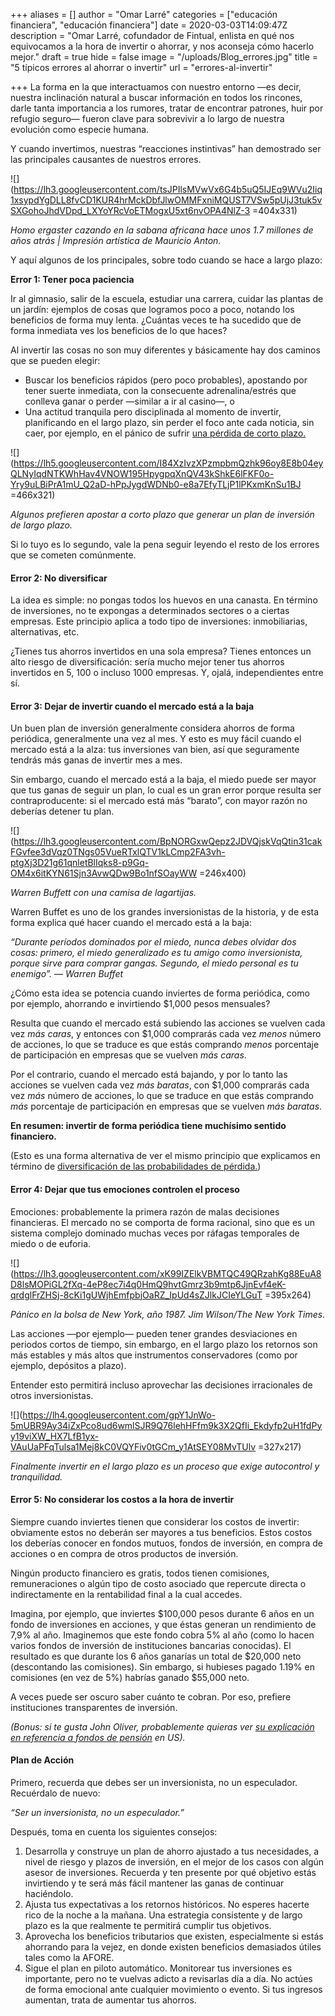 +++
aliases = []
author = "Omar Larré"
categories = ["educación financiera", "educación financiera"]
date = 2020-03-03T14:09:47Z
description = "Omar Larré, cofundador de Fintual, enlista en qué nos equivocamos a la hora de invertir o ahorrar, y nos aconseja cómo hacerlo mejor."
draft = true
hide = false
image = "/uploads/Blog_errores.jpg"
title = "5 típicos errores al ahorrar o invertir"
url = "errores-al-invertir"

+++
La forma en la que interactuamos con nuestro entorno —es decir, nuestra inclinación natural a buscar información en todos los rincones, darle tanta importancia a los rumores, tratar de encontrar patrones, huir por refugio seguro— fueron clave para sobrevivir a lo largo de nuestra evolución como especie humana.

Y cuando invertimos, nuestras “reacciones instintivas” han demostrado ser las principales causantes de nuestros errores.

![](https://lh3.googleusercontent.com/tsJPIlsMVwVx6G4b5uQ5IJEq9WVu2Iiq1xsypdYgDLL8fvCD1KUR4hrMckDbfJlwOMMFxniMQUST7VSw5pUjJ3tuk5vSXGohoJhdVDpd_LXYoYRcVoETMogxU5xt6nvOPA4NlZ-3 =404x331)

_Homo ergaster cazando en la sabana africana hace unos 1.7 millones de años atrás | Impresión artística de Mauricio Anton._

Y aquí algunos de los principales, sobre todo cuando se hace a largo plazo:

**Error 1: Tener poca paciencia**

Ir al gimnasio, salir de la escuela, estudiar una carrera, cuidar las plantas de un jardín: ejemplos de cosas que logramos poco a poco, notando los beneficios de forma muy lenta. ¿Cuántas veces te ha sucedido que de forma inmediata ves los beneficios de lo que haces?

Al invertir las cosas no son muy diferentes y básicamente hay dos caminos que se pueden elegir:

* Buscar los beneficios rápidos (pero poco probables), apostando por tener suerte inmediata, con la consecuente adrenalina/estrés que conlleva ganar o perder —similar a ir al casino—, o
* Una actitud tranquila pero disciplinada al momento de invertir, planificando en el largo plazo, sin perder el foco ante cada noticia, sin caer, por ejemplo, en el pánico de sufrir [una pérdida de corto plazo.](https://blog.fintual.cl/p%C3%A9rdidas-de-corto-plazo-t%C3%B3mate-unos-minutos-y-lee-esto-e222b63f3939)

![](https://lh5.googleusercontent.com/I84XzIvzXPzmpbmQzhk96oy8E8b04eyQLNyIqdNTKWhHav4VNOW195HpygpqXnQV43kShkE6lFKF0o-Yry9uLBiPrA1mU_Q2aD-hPpJygdWDNb0-e8a7EfyTLjP1lPKxmKnSu1BJ =466x321)

_Algunos prefieren apostar a corto plazo que generar un plan de inversión de largo plazo._

Si lo tuyo es lo segundo, vale la pena seguir leyendo el resto de los errores que se cometen comúnmente.

#### **Error 2: No diversificar**

La idea es simple: no pongas todos los huevos en una canasta. En término de inversiones, no te expongas a determinados sectores o a ciertas empresas. Este principio aplica a todo tipo de inversiones: inmobiliarias, alternativas, etc.

¿Tienes tus ahorros invertidos en una sola empresa? Tienes entonces un alto riesgo de diversificación: sería mucho mejor tener tus ahorros invertidos en 5, 100 o incluso 1000 empresas. Y, ojalá, independientes entre sí.

#### **Error 3: Dejar de invertir cuando el mercado está a la baja**

Un buen plan de inversión generalmente considera ahorros de forma periódica, generalmente una vez al mes. Y esto es muy fácil cuando el mercado está a la alza: tus inversiones van bien, así que seguramente tendrás más ganas de invertir mes a mes.

Sin embargo, cuando el mercado está a la baja, el miedo puede ser mayor que tus ganas de seguir un plan, lo cual es un gran error porque resulta ser contraproducente: si el mercado está más “barato”, con mayor razón no deberías detener tu plan.

![](https://lh3.googleusercontent.com/BpNORGxwQepz2JDVQjskVqQtin31cakFGvfee3dVqz0TNgs05VueRTxlQTV1kLCmp2FA3vh-ptgXj3D21g61qnletBlIqks8-p9Gq-OM4x6itKYN61Sjn3AvwQDw9Bo1nfSOayWW =246x400)

_Warren Buffett con una camisa de lagartijas._

Warren Buffet es uno de los grandes inversionistas de la historia, y de esta forma explica qué hacer cuando el mercado está a la baja:

_“Durante períodos dominados por el miedo, nunca debes olvidar dos cosas: primero, el miedo generalizado es tu amigo como inversionista, porque sirve para comprar gangas. Segundo, el miedo personal es tu enemigo”. — Warren Buffet_

¿Cómo esta idea se potencia cuando inviertes de forma periódica, como por ejemplo, ahorrando e invirtiendo $1,000 pesos mensuales?

Resulta que cuando el mercado está subiendo las acciones se vuelven cada vez _más caras_, y entonces con $1,000 comprarás cada vez _menos_ número de acciones, lo que se traduce es que estás comprando _menos_ porcentaje de participación en empresas que se vuelven _más caras_.

Por el contrario, cuando el mercado está bajando, y por lo tanto las acciones se vuelven cada vez _más baratas_, con $1,000 comprarás cada vez _más_ número de acciones, lo que se traduce en que estás comprando _más_ porcentaje de participación en empresas que se vuelven _más baratas_.

**En resumen: invertir de forma periódica tiene muchísimo sentido financiero.**

(Esto es una forma alternativa de ver el mismo principio que explicamos en término de [diversificación de las probabilidades de pérdida.](https://blog.fintual.cl/c%C3%B3mo-tener-un-poco-de-suerte-al-invertir-en-fintual-95c42d6b850c))

#### **Error 4: Dejar que tus emociones controlen el proceso**

Emociones: probablemente la primera razón de malas decisiones financieras. El mercado no se comporta de forma racional, sino que es un sistema complejo dominado muchas veces por ráfagas temporales de miedo o de euforia.

![](https://lh3.googleusercontent.com/xK99IZElkVBMTQC49QRzahKg88EuA8D8lsMOPiGL2fXq-4eP8ec7i4q0HmQ9hvtGmrz3b9mtp6JjnEvf4eK-qrdglFrZHSj-8cKi1gUWjhEmfpbjOaRZ_IpUd4sZJlkJCIeYLGuT =395x264)

_Pánico en la bolsa de New York, año 1987. Jim Wilson/The New York Times._

Las acciones —por ejemplo— pueden tener grandes desviaciones en periodos cortos de tiempo, sin embargo, en el largo plazo los retornos son más estables y más altos que instrumentos conservadores (como por ejemplo, depósitos a plazo). 

Entender esto permitirá incluso aprovechar las decisiones irracionales de otros inversionistas.

![](https://lh4.googleusercontent.com/gpY1JnWo-5mUBR9Ay34iZxPco8ud6wmlSJR9Q76lehHFfm9k3X2QfIi_Ekdyfp2uH1fdPyy19viXW_HX7LfB1yx-VAuUaPFqTulsa1Mej8kC0VQYFiv0tGCm_y1AtSEY08MvTUlv =327x217)

_Finalmente invertir en el largo plazo es un proceso que exige autocontrol y tranquilidad._

#### **Error 5: No considerar los costos a la hora de invertir**

Siempre cuando inviertes tienen que considerar los costos de invertir: obviamente estos no deberán ser mayores a tus beneficios. Estos costos los deberías conocer en fondos mutuos, fondos de inversión, en compra de acciones o en compra de otros productos de inversión.

Ningún producto financiero es gratis, todos tienen comisiones, remuneraciones o algún tipo de costo asociado que repercute directa o indirectamente en la rentabilidad final a la cual accedes.

Imagina, por ejemplo, que inviertes $100,000 pesos durante 6 años en un fondo de inversiones en acciones, y que éstas generan un rendimiento de 7,9% al año. Imaginemos que este fondo cobra 5% al año (como lo hacen varios fondos de inversión de instituciones bancarias conocidas). El resultado es que durante los 6 años ganarías un total de $20,000 neto (descontando las comisiones). Sin embargo, si hubieses pagado 1.19% en comisiones (en vez de 5%) habrías ganado $55,000 neto.

A veces puede ser oscuro saber cuánto te cobran. Por eso, prefiere instituciones transparentes de inversión.

_(Bonus: si te gusta John Oliver, probablemente quieras ver_ [_su explicación en referencia a fondos de pensión_](https://www.youtube.com/watch?v=gvZSpET11ZY) _en US)._

#### **Plan de Acción**

Primero, recuerda que debes ser un inversionista, no un especulador. Recuérdalo de nuevo:

_“Ser un inversionista, no un especulador.”_

Después, toma en cuenta los siguientes consejos:

1. Desarrolla y construye un plan de ahorro ajustado a tus necesidades, a nivel de riesgo y plazos de inversión, en el mejor de los casos con algún asesor de inversiones. Recuerda y ten presente por qué objetivo estás invirtiendo y te será más fácil mantener las ganas de continuar haciéndolo.
2. Ajusta tus expectativas a los retornos históricos. No esperes hacerte rico de la noche a la mañana. Una estrategia consistente y de largo plazo es la que realmente te permitirá cumplir tus objetivos.
3. Aprovecha los beneficios tributarios que existen, especialmente si estás ahorrando para la vejez, en donde existen beneficios demasiados útiles tales como la AFORE.
4. Sigue el plan en piloto automático. Monitorear tus inversiones es importante, pero no te vuelvas adicto a revisarlas día a día. No actúes de forma emocional ante cualquier movimiento o evento. Si tus ingresos aumentan, trata de aumentar tus ahorros.